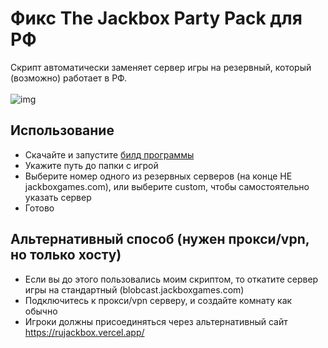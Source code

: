 # Фикс The Jackbox Party Pack для РФ
Скрипт автоматически заменяет сервер игры на резервный, который (возможно) работает в РФ.
<br>  
![img](http://klvk.ru:727/files/6118fdaf)

## Использование
- Скачайте и запустите [билд программы](https://github.com/klovik/jackbox-ru-fixer/releases/download/1.3/jackbox_server_switch.exe)
- Укажите путь до папки с игрой
- Выберите номер одного из резервных серверов (на конце НЕ jackboxgames.com), или выберите custom, чтобы самостоятельно указать сервер
- Готово

## Альтернативный способ (нужен прокси/vpn, но только хосту)
- Если вы до этого пользовались моим скриптом, то откатите сервер игры на стандартный (blobcast.jackboxgames.com)
- Подключитесь к прокси/vpn серверу, и создайте комнату как обычно
- Игроки должны присоединяться через альтернативный сайт https://rujackbox.vercel.app/
